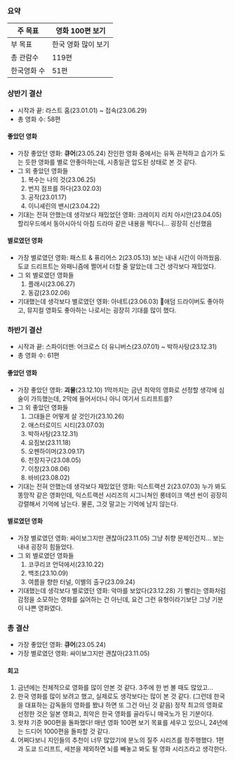 ### 요약
| 주 목표     | 영화 100편 보기 |
| ----------- | --------------- |
| 부 목표     | 한국 영화 많이 보기                |
| 총 관람수   | 119편             |
| 한국영화 수 | 51편              |
### 상반기 결산
- 시작과 끝: 라스트 홈(23.01.01) ~ 접속(23.06.29)
- 총 영화 수: 58편
#### 좋았던 영화
- 가장 좋았던 영화: **큐어**(23.05.24)
  잔인한 영화 중에서는 유독 끈적하고 습기가 도는 듯한 영화를 별로 안좋아하는데, 시종일관 압도된 상태로 본 것 같다.
- 그 외 좋았던 영화들
	1. 복수는 나의 것(23.06.25)
	2. 번지 점프를 하다(23.02.03)
	3. 공작(23.01.17)
	4. 이니셰린의 밴시(23.04.22)
- 기대는 전혀 안했는데 생각보다 재밌었던 영화: 크레이지 리치 아시안(23.04.05)
  할리우드에서 동아시아식 아침 드라마 같은 내용을 찍다니... 굉장히 신선했음

#### 별로였던 영화
- 가장 별로였던 영화: 패스트 & 퓨리어스 2(23.05.13)
  보는 내내 시간이 아까웠음. 도쿄 드리프트는 와패니즘에 쩔어서 더할 줄 알았는데 그건 생각보다 재밌었다.
- 그 외 별로였던 영화들
	1. 플래시(23.06.27)
	2. 동감(23.02.06)
- 기대했는데 생각보다 별로였던 영화: 아네트(23.06.03)
애덤 드라이버도 좋아하고, 뮤지컬 영화도 좋아하는 나로서는 굉장히 기대를 많이 했다.

### 하반기 결산
- 시작과 끝: 스파이더맨: 어크로스 더 유니버스(23.07.01) ~ 박하사탕(23.12.31)
- 총 영화 수: 61편
#### 좋았던 영화
- 가장 좋았던 영화: **괴물**(23.12.10)
  1막까지는 금년 최악의 영화로 선정할 생각에 심술이 가득했는데, 2막에 들어서더니 아니 여기서 드리프트를?
- 그 외 좋았던 영화들
	1. 그대들은 어떻게 살 것인가(23.10.26)
	2. 애스터로이드 시티(23.07.03)
	3. 박하사탕(23.12.31)
	4. 요짐보(23.11.18)
	5. 오펜하이머(23.09.17)
	6. 천장지구(23.08.05)
	7. 이창(23.08.06)
	8. 바비(23.08.02)
- 기대는 전혀 안했는데 생각보다 재밌었던 영화: 익스트랙션 2(23.07.03)
  누가 봐도 똥망작 같은 영화인데, 익스트랙션 시리즈의 시그니쳐인 롱테이크 액션 씬이 굉장히 강렬해서 기억에 남는다. 물론, 그것 말고는 기억에 남지 않는다.

#### 별로였던 영화
- 가장 별로였던 영화: 싸이보그지만 괜찮아(23.11.05)
그냥 취향 문제인건지... 보는 내내 굉장히 힘들었다.
- 그 외 별로였던 영화들
	1. 코쿠리코 언덕에서(23.10.22)
	2. 백조(23.10.09)
	3. 여름을 향한 터널, 이별의 출구(23.09.24)
- 기대했는데 생각보다 별로였던 영화: 악마를 보았다(23.12.28)
기 빨리는 영화처럼 감정을 소모하는 영화를 싫어하는 건 아닌데, 요건 그런 유형이라기보단 그냥 기분이 나쁜 영화였다.

### 총 결산
- 가장 좋았던 영화: **큐어**(23.05.24)
- 가장 별로였던 영화: 싸이보그지만 괜찮아(23.11.05)
#### 회고
1. 금년에는 전체적으로 영화를 많이 안본 것 같다. 3주에 한 번 볼 때도 많았고...
2. 한국 영화를 많이 보려고 했고, 실제로도 생각보다는 많이 본 것 같다. 
   (그런데 한국을 대표하는 감독들의 영화를 봤냐 하면 또 그건 아닌 것 같음)
   정작 최고의 영화로 선정한 것은 일본 영화고, 최악은 한국 영화를 골라두니 매국노가 된 기분이다.
3. 왓챠 기준 900편을 돌파했다! 매년 영화 100편 보기 목표를 세우고 있으니, 24년에는 드디어 1000편을 돌파할 것 같다.
4. 어쩌다보니 지인들의 추천이 너무 많았기에 분노의 질주 시리즈를 정주행했다. 1편과 도쿄 드리프트, 세븐을 제외하면 뇌를 빼놓고 봐도 될 영화 시리즈라고 생각한다.